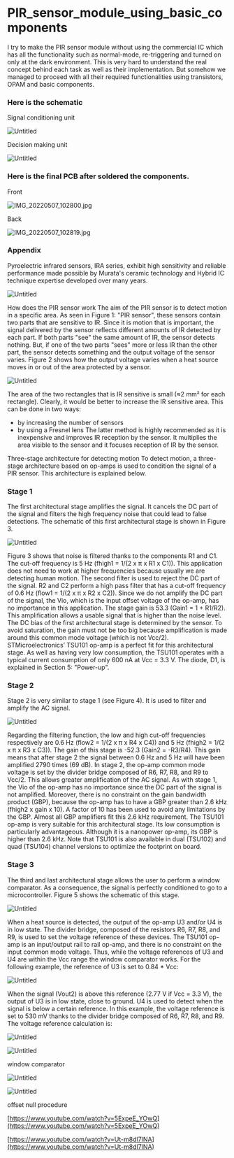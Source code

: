 # PIR_sensor_module_using_basic_components

I try to make the PIR sensor module without using the commercial IC which has all the functionality such as normal-mode, re-triggering and turned on only at the dark environment. This is very hard to understand the real concept behind each task as well as their implementation. But somehow we managed to proceed with all their required functionalities using transistors, OPAM and basic components. 

### Here is the schematic

Signal conditioning unit

![Untitled](PIR%20sensor%20730a55f29c704a03810c4419493b57ff/Untitled.png)

Decision making unit

![Untitled](PIR%20sensor%20730a55f29c704a03810c4419493b57ff/Untitled%201.png)

### Here is the final PCB after soldered the components.

Front

![IMG_20220507_102800.jpg](PIR%20sensor%20730a55f29c704a03810c4419493b57ff/IMG_20220507_102800.jpg)

Back

![IMG_20220507_102819.jpg](PIR%20sensor%20730a55f29c704a03810c4419493b57ff/IMG_20220507_102819.jpg)

### Appendix

Pyroelectric infrared sensors, IRA series, exhibit high
sensitivity and reliable performance made possible by
Murata's ceramic technology and Hybrid IC technique
expertise developed over many years.

![Untitled](PIR%20sensor%20730a55f29c704a03810c4419493b57ff/Untitled%202.png)

How does the PIR sensor work
The aim of the PIR sensor is to detect motion in a specific area. As seen in Figure 1: "PIR
sensor", these sensors contain two parts that are sensitive to IR. Since it is motion that is
important, the signal delivered by the sensor reflects different amounts of IR detected by
each part. If both parts "see" the same amount of IR, the sensor detects nothing. But, if one
of the two parts "sees" more or less IR than the other part, the sensor detects something
and the output voltage of the sensor varies.
Figure 2 shows how the output voltage varies when a heat source moves in or out of the
area protected by a sensor.

![Untitled](PIR%20sensor%20730a55f29c704a03810c4419493b57ff/Untitled%203.png)

The area of the two rectangles that is IR sensitive is small (≈2 mm² for each rectangle).
Clearly, it would be better to increase the IR sensitive area. This can be done in two ways:
- by increasing the number of sensors
- by using a Fresnel lens
The latter method is highly recommended as it is inexpensive and improves IR reception by
the sensor. It multiplies the area visible to the sensor and it focuses reception of IR by the
sensor.

Three-stage architecture for detecting motion
To detect motion, a three-stage architecture based on op-amps is used to condition the
signal of a PIR sensor. This architecture is explained below.

### Stage 1
The first architectural stage amplifies the signal. It cancels the DC part of the signal and
filters the high frequency noise that could lead to false detections. The schematic of this
first architectural stage is shown in Figure 3.

![Untitled](PIR%20sensor%20730a55f29c704a03810c4419493b57ff/Untitled%204.png)

Figure 3 shows that noise is filtered thanks to the components R1 and C1. The cut-off
frequency is 5 Hz (fhigh1 = 1/(2 x π x R1 x C1)). This application does not need to work at
higher frequencies because usually we are detecting human motion.
The second filter is used to reject the DC part of the signal. R2 and C2 perform a high pass
filter that has a cut-off frequency of 0.6 Hz (flow1 = 1/(2 x π x R2 x C2)).
Since we do not amplify the DC part of the signal, the Vio, which is the input offset voltage
of the op-amp, has no importance in this application.
The stage gain is 53.3 (Gain1 = 1 + R1/R2). This amplification allows a usable signal that is
higher than the noise level. The DC bias of the first architectural stage is determined by the
sensor. To avoid saturation, the gain must not be too big because amplification is made
around this common mode voltage (which is not Vcc/2).
STMicroelectronics’ TSU101 op-amp is a perfect fit for this architectural stage. As well as
having very low consumption, the TSU101 operates with a typical current consumption of
only 600 nA at Vcc = 3.3 V.
The diode, D1, is explained in Section 5: "Power-up".

### Stage 2

Stage 2 is very similar to stage 1 (see Figure 4). It is used to filter and amplify the AC
signal.

![Untitled](PIR%20sensor%20730a55f29c704a03810c4419493b57ff/Untitled%205.png)

Regarding the filtering function, the low and high cut-off frequencies respectively are 0.6 Hz
(flow2 = 1/(2 x π x R4 x C4)) and 5 Hz (fhigh2 = 1/(2 x π x R3 x C3)). The gain of this stage is
-52.3 (Gain2 = -R3/R4). This gain means that after stage 2 the signal between 0.6 Hz and
5 Hz will have been amplified 2790 times (69 dB).
In stage 2, the op-amp common mode voltage is set by the divider bridge composed of R6,
R7, R8, and R9 to Vcc/2. This allows greater amplification of the AC signal.
As with stage 1, the Vio of the op-amp has no importance since the DC part of the signal is
not amplified. Moreover, there is no constraint on the gain bandwidth product (GBP),
because the op-amp has to have a GBP greater than 2.6 kHz (fhigh2 x gain x 10). A factor of
10 has been used to avoid any limitations by the GBP. Almost all GBP amplifiers fit this
2.6 kHz requirement.
The TSU101 op-amp is very suitable for this architectural stage. Its low consumption is
particularly advantageous. Although it is a nanopower op-amp, its GBP is higher than
2.6 kHz. Note that TSU101 is also available in dual (TSU102) and quad (TSU104) channel
versions to optimize the footprint on board.

### Stage 3

The third and last architectural stage allows the user to perform a window comparator. As a
consequence, the signal is perfectly conditioned to go to a microcontroller. Figure 5 shows
the schematic of this stage.

![Untitled](PIR%20sensor%20730a55f29c704a03810c4419493b57ff/Untitled%206.png)

When a heat source is detected, the output of the op-amp U3 and/or U4 is in low state. The
divider bridge, composed of the resistors R6, R7, R8, and R9, is used to set the voltage
reference of these devices. The TSU101 op-amp is an input/output rail to rail op-amp, and
there is no constraint on the input common mode voltage. Thus, while the voltage
references of U3 and U4 are within the Vcc range the window comparator works.
For the following example, the reference of U3 is set to 0.84 * Vcc:

![Untitled](PIR%20sensor%20730a55f29c704a03810c4419493b57ff/Untitled%207.png)

When the signal (Vout2) is above this reference (2.77 V if Vcc = 3.3 V), the output of U3 is
in low state, close to ground.
U4 is used to detect when the signal is below a certain reference. In this example, the
voltage reference is set to 530 mV thanks to the divider bridge composed of R6, R7, R8, and
R9. The voltage reference calculation is:

![Untitled](PIR%20sensor%20730a55f29c704a03810c4419493b57ff/Untitled%208.png)

![Untitled](PIR%20sensor%20730a55f29c704a03810c4419493b57ff/Untitled%209.png)

window comparator

![Untitled](PIR%20sensor%20730a55f29c704a03810c4419493b57ff/Untitled%2010.png)

![Untitled](PIR%20sensor%20730a55f29c704a03810c4419493b57ff/Untitled%2011.png)

offset null procedure

[https://www.youtube.com/watch?v=5ExpeE_YOwQ](https://www.youtube.com/watch?v=5ExpeE_YOwQ)

[https://www.youtube.com/watch?v=Ut-m8dl7INA](https://www.youtube.com/watch?v=Ut-m8dl7INA)

